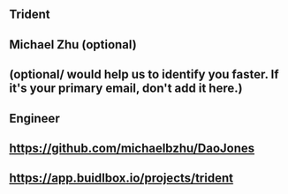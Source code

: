 ## Trident

## Michael Zhu (optional)

## <Used Email in Buidlbox> (optional/ would help us to identify you faster. If it's your primary email, don't add it here.)

## Engineer

## https://github.com/michaelbzhu/DaoJones

## https://app.buidlbox.io/projects/trident 

## <ANY LINKS TO YOUR SOCIALS THAT YOU WANT PEOPLE TO SEE WHO MIGHT COME ACROSS YOUR SUBMISSION IN THE FUTURE>
